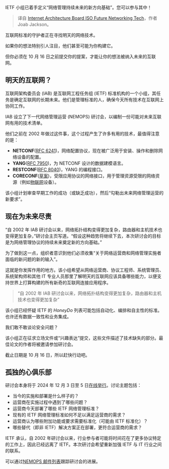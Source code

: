 
<!--
title: 互联网架构委员会ISO未来网络技术
cover: https://cdn.thenewstack.io/media/2024/09/360d0874-imkara-visual-v0fssc9ixyo-unsplash.jpg
-->

IETF 小组已着手定义“网络管理持续未来的新方向基础”。您可以参与其中！

> 译自 [Internet Architecture Board ISO Future Networking Tech](https://thenewstack.io/internet-architecture-board-iso-future-networking-tech/)，作者 Joab Jackson。

互联网标准的守护者正在寻找明天的网络技术。

如果你的想法特别引人注目，他们甚至可能为你构建它。

但你必须在 10 月 16 日之前提交你的提案，才能让你的想法被纳入未来的互联网。

## 明天的互联网？

互联网架构委员会 (IAB) 是互联网工程任务组 (IETF) 标准机构的一个小组，其任务是确定互联网的长期未来。他们是管理标准的人，确保今天所有技术在互联网上协同工作。

IAB 设立了下一代网络管理运营 (NEMOPS) 研讨会，以编制一份可能对未来互联网有用的技术清单。

他们之前在 2002 年做过这件事，这个过程产生了许多有用的技术，最值得注意的是：

* **NETCONF**([RFC 6241](https://datatracker.ietf.org/doc/html/rfc6241))，网络配置协议，现在被广泛用于安装、操作和删除网络设备的配置。
* **YANG**([RFC 7950](https://datatracker.ietf.org/doc/html/rfc7950))，为 NETCONF 设计的数据建模语言。
* **RESTCONF**([RFC 8040](https://www.rfc-editor.org/rfc/rfc8040.html))，YANG 的编程接口。
* **CORECONF**([草案](https://datatracker.ietf.org/doc/draft-ietf-core-comi/))，受限应用协议的网络接口，用于管理资源受限的网络资源（例如[物联网](https://thenewstack.io/with-elxr-wind-river-brings-debian-linux-to-the-edge/)设备）。

该小组计划审查早期工作的成功（或缺乏成功），然后“勾勒出未来网络管理运营的新要求”。

## 现在为未来尽责

“自 2002 年 IAB 研讨会以来，网络拓扑结构变得更加复杂，路由器和主机技术也变得更加复杂，”研讨会主页写道。“假设这种趋势将继续下去，本次研讨会的目标是为网络管理协议的持续未来奠定新的方向基础。”

为了做到这一点，组织者意识到他们必须收集“关于网络运营商和网络管理实施者面临的新问题的新的输入”。

这就是你发挥作用的地方。该小组希望从网络运营商、协议工程师、系统管理员、系统架构师和其他 IT 专业人员那里了解明天的互联网应该具备哪些能力，以便支持世界上打算构建的所有新奇的互联网连接应用程序。

> “自 2002 年 IAB 研讨会以来，网络拓扑结构变得更加复杂，路由器和主机技术也变得更加复杂”

该小组已经怀疑 IETF 的 *HoneyDo* 列表可能包括自动化、编排和自主性的标准。也许还有数据一致性和业务集成。

我们敢不敢谈论安全问题？

该小组正在征求立场文件或“兴趣表达”提交，这些文件描述了技术缺失的部分。最佳论文的作者将被邀请参加研讨会。

截止日期是 10 月 16 日，所以赶快行动吧。

## 孤独的心俱乐部

研讨会本身将于 2024 年 12 月 3 日至 5 日[在线举行](https://www.ietf.org/blog/iab-nemops-workshop-cfp/)。讨论主题包括：

* 当今的实施和部署是什么样子的？
* 运营商在实施过程中遇到了哪些问题？
* 运营商今天部署了哪些 IETF 网络管理标准？
* 现有的 IETF 网络管理标准如何不足以满足运营商的需求？
* 运营商认为哪些附加功能或要求需要标准化（可能由 IETF 标准化）？
* 哪些替代（即非 IETF）解决方案正在部署，更符合运营商的需求？

IETF 承认，自 2002 年研讨会以来，行业参与者可能将时间花在了更多协议特定的工作上，因此已经远离了 IETF。本次研讨会希望重新加强 IETF 与 IT 行业之间的联系。

可以通过[NEMOPS 邮件列表](mailto:nemops-workshop-pc@iab.org)跟踪研讨会的进展。

